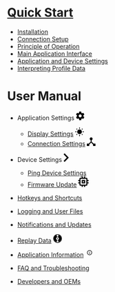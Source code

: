 # [Quick Start](home)
- [Installation](home#installation)
- [Connection Setup](home#connection-setup)
- [Principle of Operation](home#principle-of-operation)
- [Main Application Interface](home#main-application-interface)
- [Application and Device Settings](home#application-and-device-settings)
- [Interpreting Profile Data](home#interpreting-profile-data)

# User Manual
- Application Settings ![](images/settings_black.svg.png)
    - [Display Settings](display-settings) ![](images/sun_black.svg.png)
    - [Connection Settings](connection-settings) ![](images/connect.svg.png)

- Device Settings ![](images/arrow.png)
    - [Ping Device Settings](device-settings)
    - [Firmware Update](firmware-update) ![](images/chip_black.svg.png)

- [Hotkeys and Shortcuts](hotkeys-and-shortcuts)
- [Logging and User Files](logging-and-user-files)
- [Notifications and Updates](notifications-and-updates)

- [Replay Data](replay-data) ![](images/disk_black.svg.png)
- [Application Information](application-information) ![](images/info_black.svg.png)

- [FAQ and Troubleshooting](faq-and-troubleshooting)
- [Developers and OEMs](developers-and-oems)
